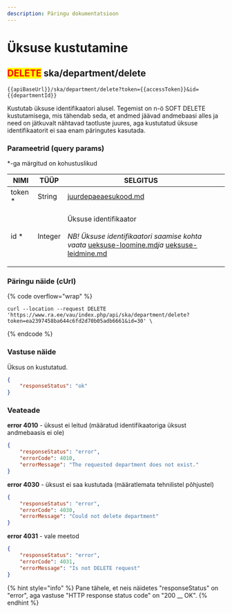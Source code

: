 ```yaml
---
description: Päringu dokumentatsioon
---
```


# Üksuse kustutamine

## <mark style="color:red;">DELETE</mark> ska/department/delete

```
{{apiBaseUrl}}/ska/department/delete?token={{accessToken}}&id={{departmentId}}
```

Kustutab üksuse identifikaatori alusel. Tegemist on n-ö SOFT DELETE kustutamisega, mis tähendab seda, et andmed jäävad andmebaasi alles ja need on jätkuvalt nähtavad taotluste juures, aga kustutatud üksuse identifikaatorit ei saa enam päringutes kasutada.

### Parameetrid (query params)

\*-ga märgitud on kohustuslikud

| NIMI     | TÜÜP    | SELGITUS                                                                                                                                                                                                                                            |   |
| -------- | ------- | --------------------------------------------------------------------------------------------------------------------------------------------------------------------------------------------------------------------------------------------------- | - |
| token \* | String  | [juurdepaeaesukood.md](../../juurdepaeaesukood.md "mention")                                                                                                                                                                                        |   |
| id \*    | Integer | <p>Üksuse identifikaator<br><br><em>NB! Üksuse identifikaatori saamise kohta vaata</em> <a data-mention href="ueksuse-loomine.md">ueksuse-loomine.md</a><em>ja</em> <a data-mention href="ueksuse-leidmine.md">ueksuse-leidmine.md</a><em></em></p> |   |

### Päringu näide (cUrl)

{% code overflow="wrap" %}
```shell
curl --location --request DELETE 'https://www.ra.ee/vau/index.php/api/ska/department/delete?token=ea2397458ba644c6fd2d70b05adb6661&id=30' \
```
{% endcode %}

### Vastuse näide

Üksus on kustutatud.

```json
{
    "responseStatus": "ok"
}
```

### Veateade

**error 4010** - üksust ei leitud (määratud identifikaatoriga üksust andmebaasis ei ole)

```json
{
    "responseStatus": "error",
    "errorCode": 4010,
    "errorMessage": "The requested department does not exist."
}
```

**error 4030** - üksust ei saa kustutada (määratlemata tehnilistel põhjustel)

```json
{
    "responseStatus": "error",
    "errorCode": 4030,
    "errorMessage": "Could not delete department"
}
```

**error 4031** - vale meetod

```json
{
    "responseStatus": "error",
    "errorCode": 4031,
    "errorMessage": "Is not DELETE request"
}
```

{% hint style="info" %}
Pane tähele, et neis näidetes "responseStatus" on "error", aga vastuse "HTTP response status code" on "200 __ OK".&#x20;
{% endhint %}
